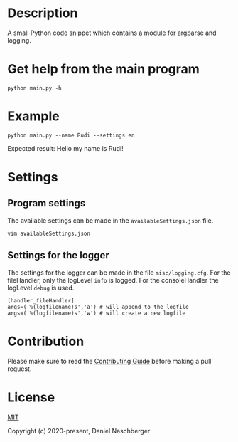 # Description

A small Python code snippet which contains a module for argparse and logging.


# Get help from the main program

```
python main.py -h
```

# Example

```
python main.py --name Rudi --settings en
```
Expected result: Hello my name is Rudi!

# Settings
## Program settings

The available settings can be made in the `availableSettings.json` file.

```
vim availableSettings.json
```


## Settings for the logger

The settings for the logger can be made in the file `misc/logging.cfg`. For the fileHandler, only the logLevel `info` is logged. For the consoleHandler the logLevel `debug` is used.

```
[handler_fileHandler]
args=('%(logfilename)s','a') # will append to the logfile
args=('%(logfilename)s','w') # will create a new logfile
```



# Contribution
Please make sure to read the [Contributing Guide](./CONTRIBUTING.md) before making a pull request.



# License

[MIT](http://opensource.org/licenses/MIT)

Copyright (c) 2020-present, Daniel Naschberger
